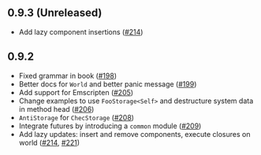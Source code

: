 ## 0.9.3 (Unreleased)
* Add lazy component insertions ([#214])

[#214]: https://github.com/slide-rs/specs/pull/214

## 0.9.2
* Fixed grammar in book ([#198])
* Better docs for `World` and better panic message ([#199])
* Add support for Emscripten ([#205])
* Change examples to use `FooStorage<Self>` and destructure system data in method head ([#206])
* `AntiStorage` for `ChecStorage` ([#208])
* Integrate futures by introducing a `common` module ([#209])
* Add lazy updates: insert and remove components, execute closures on world ([#214], [#221])

[#198]: https://github.com/slide-rs/specs/pull/198
[#199]: https://github.com/slide-rs/specs/pull/199
[#205]: https://github.com/slide-rs/specs/pull/205
[#206]: https://github.com/slide-rs/specs/pull/206
[#208]: https://github.com/slide-rs/specs/pull/208
[#209]: https://github.com/slide-rs/specs/pull/209
[#214]: https://github.com/slide-rs/specs/pull/214
[#221]: https://github.com/slide-rs/specs/pull/221
